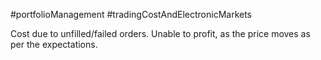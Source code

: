 #portfolioManagement #tradingCostAndElectronicMarkets 

Cost due to unfilled/failed orders.
Unable to profit, as the price moves as per the expectations. 